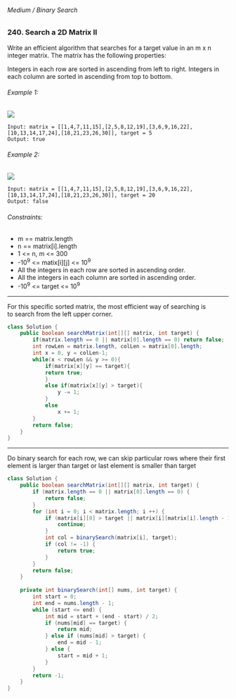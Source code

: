 ###### Medium / Binary Search

### 240. Search a 2D Matrix II

Write an efficient algorithm that searches for a target value in an m x n integer matrix. The matrix has the following properties:

Integers in each row are sorted in ascending from left to right.
Integers in each column are sorted in ascending from top to bottom.
 

###### Example 1:
![](https://assets.leetcode.com/uploads/2020/11/24/searchgrid2.jpg)
```
Input: matrix = [[1,4,7,11,15],[2,5,8,12,19],[3,6,9,16,22],[10,13,14,17,24],[18,21,23,26,30]], target = 5
Output: true
```
###### Example 2:
![](https://assets.leetcode.com/uploads/2020/11/24/searchgrid.jpg)
```
Input: matrix = [[1,4,7,11,15],[2,5,8,12,19],[3,6,9,16,22],[10,13,14,17,24],[18,21,23,26,30]], target = 20
Output: false
```

###### Constraints:

- m == matrix.length
- n == matrix[i].length
- 1 <= n, m <= 300
- -10<sup>9</sup> <= matix[i][j] <= 10<sup>9</sup>
- All the integers in each row are sorted in ascending order.
- All the integers in each column are sorted in ascending order.
- -10<sup>9</sup> <= target <= 10<sup>9</sup>

***

For this specific sorted matrix, the most efficient way of searching is  
to search from the left upper corner.

```java
class Solution {
    public boolean searchMatrix(int[][] matrix, int target) {
        if(matrix.length == 0 || matrix[0].length == 0) return false;
        int rowLen = matrix.length, colLen = matrix[0].length;
        int x = 0, y = colLen-1;
        while(x < rowLen && y >= 0){
            if(matrix[x][y] == target){
            return true;
            }
            else if(matrix[x][y] > target){
                y -= 1;
            }
            else 
                x += 1;
        }
        return false;
    }
}
```

***

Do binary search for each row, we can skip particular rows where their first element is larger
than target or last element is smaller than target

```java
class Solution {
    public boolean searchMatrix(int[][] matrix, int target) {
        if (matrix.length == 0 || matrix[0].length == 0) {
            return false;
        }
        for (int i = 0; i < matrix.length; i ++) {
            if (matrix[i][0] > target || matrix[i][matrix[i].length - 1] < target) {
                continue;
            }
            int col = binarySearch(matrix[i], target);
            if (col != -1) {
                return true;
            }
        }
        return false;
    }
    
    private int binarySearch(int[] nums, int target) {
        int start = 0;
        int end = nums.length - 1;
        while (start <= end) {
            int mid = start + (end - start) / 2;
            if (nums[mid] == target) {
                return mid;
            } else if (nums[mid] > target) {
                end = mid - 1;
            } else {
                start = mid + 1;
            }
        }
        return -1;
    }
}
```
